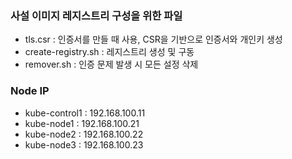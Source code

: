### 사설 이미지 레지스트리 구성을 위한 파일
- tls.csr : 인증서를 만들 때 사용, CSR을 기반으로 인증서와 개인키 생성
- create-registry.sh : 레지스트리 생성 및 구동
- remover.sh : 인증 문제 발생 시 모든 설정 삭제

### Node IP
- kube-control1 : 192.168.100.11
- kube-node1 : 192.168.100.21
- kube-node2 : 192.168.100.22
- kube-node3 : 192.168.100.23
